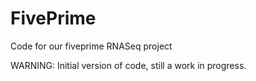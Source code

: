# FivePrime
Code for our fiveprime RNASeq project

WARNING: Initial version of code, still a work in progress.
